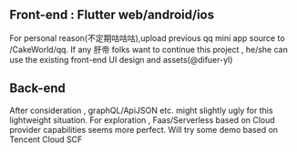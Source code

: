 ## Front-end : Flutter web/android/ios
  For personal reason(不定期咕咕咕),upload previous qq mini app source to /CakeWorld/qq. If any 肝帝 folks want to continue this project , he/she can use the existing front-end UI design and assets(@difuer-yl)
## Back-end 
  After consideration , graphQL/ApiJSON etc. might slightly ugly for this lightweight situation. For exploration , Faas/Serverless based on Cloud provider capabilities seems more perfect.
  Will try some demo based on Tencent Cloud SCF
